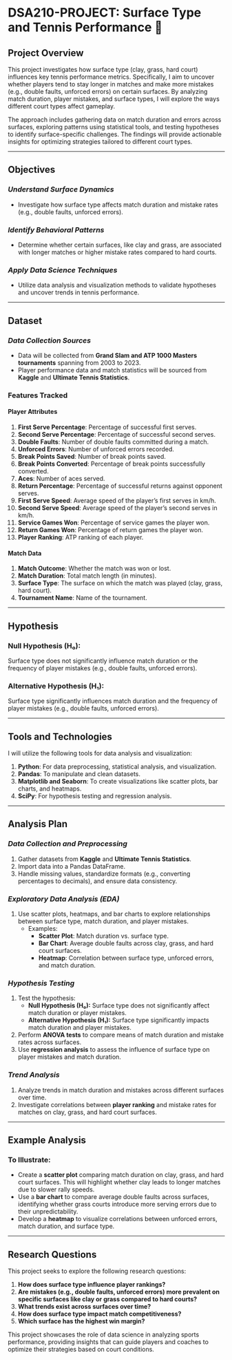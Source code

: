 # **DSA210-PROJECT: Surface Type and Tennis Performance** 🎾

## **Project Overview**
This project investigates how surface type (clay, grass, hard court) influences key tennis performance metrics. Specifically, I aim to uncover whether players tend to stay longer in matches and make more mistakes (e.g., double faults, unforced errors) on certain surfaces. By analyzing match duration, player mistakes, and surface types, I will explore the ways different court types affect gameplay.

The approach includes gathering data on match duration and errors across surfaces, exploring patterns using statistical tools, and testing hypotheses to identify surface-specific challenges. The findings will provide actionable insights for optimizing strategies tailored to different court types.

---

## **Objectives**
### *Understand Surface Dynamics*
- Investigate how surface type affects match duration and mistake rates (e.g., double faults, unforced errors).

### *Identify Behavioral Patterns*
- Determine whether certain surfaces, like clay and grass, are associated with longer matches or higher mistake rates compared to hard courts.

### *Apply Data Science Techniques*
- Utilize data analysis and visualization methods to validate hypotheses and uncover trends in tennis performance.

---

## **Dataset**
### *Data Collection Sources*
- Data will be collected from **Grand Slam and ATP 1000 Masters tournaments** spanning from 2003 to 2023.
- Player performance data and match statistics will be sourced from **Kaggle** and **Ultimate Tennis Statistics**.

### **Features Tracked**
#### Player Attributes
1. **First Serve Percentage**: Percentage of successful first serves.
2. **Second Serve Percentage**: Percentage of successful second serves.
3. **Double Faults**: Number of double faults committed during a match.
4. **Unforced Errors**: Number of unforced errors recorded.
5. **Break Points Saved**: Number of break points saved.
6. **Break Points Converted**: Percentage of break points successfully converted.
7. **Aces**: Number of aces served.
8. **Return Percentage**: Percentage of successful returns against opponent serves.
9. **First Serve Speed**: Average speed of the player’s first serves in km/h.
10. **Second Serve Speed**: Average speed of the player’s second serves in km/h.
11. **Service Games Won**: Percentage of service games the player won.
12. **Return Games Won**: Percentage of return games the player won.
13. **Player Ranking**: ATP ranking of each player.

#### Match Data
1. **Match Outcome**: Whether the match was won or lost.
2. **Match Duration**: Total match length (in minutes).
3. **Surface Type**: The surface on which the match was played (clay, grass, hard court).
4. **Tournament Name**: Name of the tournament.

---

## **Hypothesis**
### Null Hypothesis (H₀):
Surface type does not significantly influence match duration or the frequency of player mistakes (e.g., double faults, unforced errors).

### Alternative Hypothesis (H₁):
Surface type significantly influences match duration and the frequency of player mistakes (e.g., double faults, unforced errors).

---

## **Tools and Technologies**
I will utilize the following tools for data analysis and visualization:
1. **Python**: For data preprocessing, statistical analysis, and visualization.
2. **Pandas**: To manipulate and clean datasets.
3. **Matplotlib and Seaborn**: To create visualizations like scatter plots, bar charts, and heatmaps.
4. **SciPy**: For hypothesis testing and regression analysis.

---

## **Analysis Plan**
### *Data Collection and Preprocessing*
1. Gather datasets from **Kaggle** and **Ultimate Tennis Statistics**.
2. Import data into a Pandas DataFrame.
3. Handle missing values, standardize formats (e.g., converting percentages to decimals), and ensure data consistency.

### *Exploratory Data Analysis (EDA)*
1. Use scatter plots, heatmaps, and bar charts to explore relationships between surface type, match duration, and player mistakes.
   - Examples:
     - **Scatter Plot**: Match duration vs. surface type.
     - **Bar Chart**: Average double faults across clay, grass, and hard court surfaces.
     - **Heatmap**: Correlation between surface type, unforced errors, and match duration.

### *Hypothesis Testing*
1. Test the hypothesis:
   - **Null Hypothesis (H₀):** Surface type does not significantly affect match duration or player mistakes.
   - **Alternative Hypothesis (H₁):** Surface type significantly impacts match duration and player mistakes.
2. Perform **ANOVA tests** to compare means of match duration and mistake rates across surfaces.
3. Use **regression analysis** to assess the influence of surface type on player mistakes and match duration.

### *Trend Analysis*
1. Analyze trends in match duration and mistakes across different surfaces over time.
2. Investigate correlations between **player ranking** and mistake rates for matches on clay, grass, and hard court surfaces.

---

## **Example Analysis**
### To Illustrate:
- Create a **scatter plot** comparing match duration on clay, grass, and hard court surfaces. This will highlight whether clay leads to longer matches due to slower rally speeds.
- Use a **bar chart** to compare average double faults across surfaces, identifying whether grass courts introduce more serving errors due to their unpredictability.
- Develop a **heatmap** to visualize correlations between unforced errors, match duration, and surface type.

---
## **Research Questions**
This project seeks to explore the following research questions:

1. **How does surface type influence player rankings?**
2. **Are mistakes (e.g., double faults, unforced errors) more prevalent on specific surfaces like clay or grass compared to hard courts?**
3. **What trends exist across surfaces over time?**
4. **How does surface type impact match competitiveness?**
5. **Which surface has the highest win margin?**

This project showcases the role of data science in analyzing sports performance, providing insights that can guide players and coaches to optimize their strategies based on court conditions.
